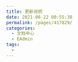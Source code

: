 ```yaml
---
title: 更新说明
date: 2021-06-22 00:55:38
permalink: /pages/417829/
categories:
  - 文档中心
  - EAdmin
tags:
  - 
---
```

